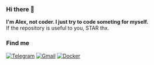 ### Hi there 👋

**I'm Alex, not coder. I just try to code someting for myself.**  
If the repository is useful to you, STAR thx.

### Find me

[![Telegram](https://img.shields.io/badge/-Telegram-black?style=flat&logo=telegram&logoColor=white&color=black)](https://t.me/ffuqiangg)
[![Gmail](https://img.shields.io/badge/-Gmail-c14438?style=flat&logo=gmail&logoColor=white&color=red)](mailto:ffuqiangg@gmail.com)
[![Docker](https://img.shields.io/badge/-Docker-informational?style=flat&logo=docker&logoColor=white)](https://hub.docker.com/u/ffuqiangg)
